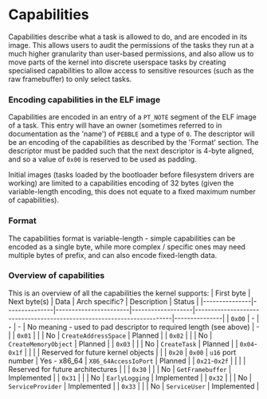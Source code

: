 # Capabilities
Capabilities describe what a task is allowed to do, and are encoded in its image. This allows users to audit the
permissions of the tasks they run at a much higher granularity than user-based permissions, and also allow us to
move parts of the kernel into discrete userspace tasks by creating specialised capabilities to allow access to
sensitive resources (such as the raw framebuffer) to only select tasks.

### Encoding capabilities in the ELF image
Capabilities are encoded in an entry of a `PT_NOTE` segment of the ELF image of a task. This entry will have an
owner (sometimes referred to in documentation as the 'name') of `PEBBLE` and a type of `0`. The descriptor will be
an encoding of the capabilities as described by the 'Format' section. The descriptor must be padded such that the
next descriptor is 4-byte aligned, and so a value of `0x00` is reserved to be used as padding.

Initial images (tasks loaded by the bootloader before filesystem drivers are working) are limited to a capabilities
encoding of 32 bytes (given the variable-length encoding, this does not equate to a fixed maximum number of
capabilities).

### Format
The capabilities format is variable-length - simple capabilities can be encoded as a single byte, while more
complex / specific ones may need multiple bytes of prefix, and can also encode fixed-length data.

### Overview of capabilities
This is an overview of all the capabilities the kernel supports:
| First byte    | Next byte(s)  | Data                  | Arch specific?    | Description                                                           | Status        |
|---------------|---------------|-----------------------|-------------------|-----------------------------------------------------------------------|---------------|
| `0x00`        | -             | -                     | -                 | No meaning - used to pad descriptor to required length (see above)    | -             |
| `0x01`        |               |                       | No                | `CreateAddressSpace`                                                  | Planned       |
| `0x02`        |               |                       | No                | `CreateMemoryObject`                                                  | Planned       |
| `0x03`        |               |                       | No                | `CreateTask`                                                          | Planned       |
| `0x04`-`0x1f` |               |                       |                   | Reserved for future kernel objects                                    |               |
| `0x20`        | `0x00`        | `u16` port number     | Yes - x86_64      | `X86_64AccessIoPort`                                                  | Planned       |
| `0x21`-`0x2f` |               |                       |                   | Reserved for future architectures                                     |               |
| `0x30`        |               |                       | No                | `GetFramebuffer`                                                      | Implemented   |
| `0x31`        |               |                       | No                | `EarlyLogging`                                                        | Implemented   |
| `0x32`        |               |                       | No                | `ServiceProvider`                                                     | Implemented   |
| `0x33`        |               |                       | No                | `ServiceUser`                                                         | Implemented   |
